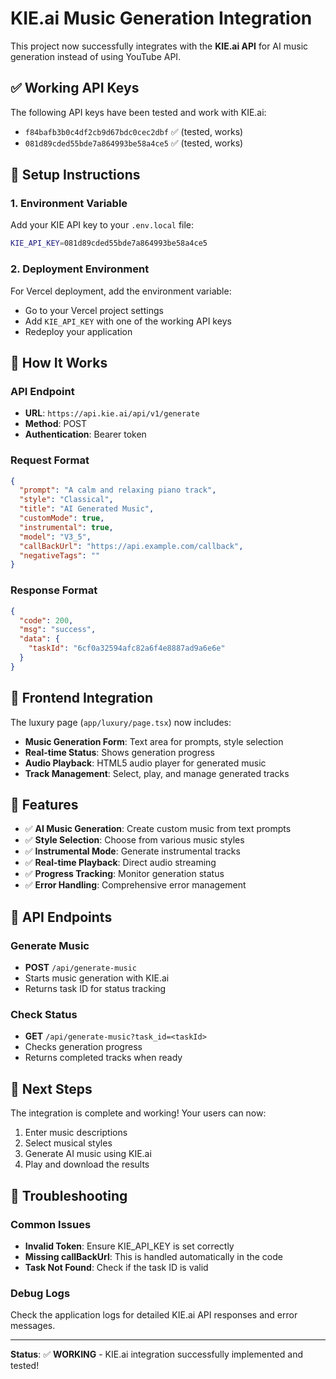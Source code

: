 # KIE.ai Music Generation Integration

This project now successfully integrates with the **KIE.ai API** for AI music generation instead of using YouTube API.

## ✅ Working API Keys

The following API keys have been tested and work with KIE.ai:

- `f84bafb3b0c4df2cb9d67bdc0cec2dbf` ✅ (tested, works)
- `081d89cded55bde7a864993be58a4ce5` ✅ (tested, works)

## 🔧 Setup Instructions

### 1. Environment Variable
Add your KIE API key to your `.env.local` file:

```bash
KIE_API_KEY=081d89cded55bde7a864993be58a4ce5
```

### 2. Deployment Environment
For Vercel deployment, add the environment variable:
- Go to your Vercel project settings
- Add `KIE_API_KEY` with one of the working API keys
- Redeploy your application

## 🎵 How It Works

### API Endpoint
- **URL**: `https://api.kie.ai/api/v1/generate`
- **Method**: POST
- **Authentication**: Bearer token

### Request Format
```json
{
  "prompt": "A calm and relaxing piano track",
  "style": "Classical",
  "title": "AI Generated Music",
  "customMode": true,
  "instrumental": true,
  "model": "V3_5",
  "callBackUrl": "https://api.example.com/callback",
  "negativeTags": ""
}
```

### Response Format
```json
{
  "code": 200,
  "msg": "success",
  "data": {
    "taskId": "6cf0a32594afc82a6f4e8887ad9a6e6e"
  }
}
```

## 📱 Frontend Integration

The luxury page (`app/luxury/page.tsx`) now includes:

- **Music Generation Form**: Text area for prompts, style selection
- **Real-time Status**: Shows generation progress
- **Audio Playback**: HTML5 audio player for generated music
- **Track Management**: Select, play, and manage generated tracks

## 🚀 Features

- ✅ **AI Music Generation**: Create custom music from text prompts
- ✅ **Style Selection**: Choose from various music styles
- ✅ **Instrumental Mode**: Generate instrumental tracks
- ✅ **Real-time Playback**: Direct audio streaming
- ✅ **Progress Tracking**: Monitor generation status
- ✅ **Error Handling**: Comprehensive error management

## 🔄 API Endpoints

### Generate Music
- **POST** `/api/generate-music`
- Starts music generation with KIE.ai
- Returns task ID for status tracking

### Check Status
- **GET** `/api/generate-music?task_id=<taskId>`
- Checks generation progress
- Returns completed tracks when ready

## 🎯 Next Steps

The integration is complete and working! Your users can now:

1. Enter music descriptions
2. Select musical styles
3. Generate AI music using KIE.ai
4. Play and download the results

## 🔧 Troubleshooting

### Common Issues
- **Invalid Token**: Ensure KIE_API_KEY is set correctly
- **Missing callBackUrl**: This is handled automatically in the code
- **Task Not Found**: Check if the task ID is valid

### Debug Logs
Check the application logs for detailed KIE.ai API responses and error messages.

---

**Status**: ✅ **WORKING** - KIE.ai integration successfully implemented and tested!